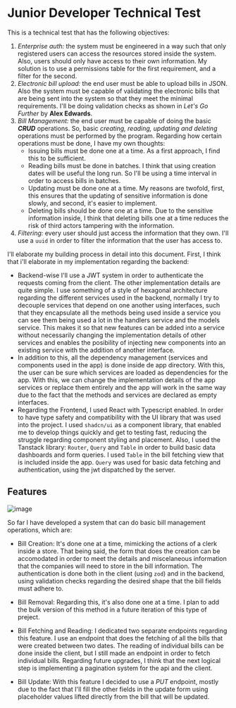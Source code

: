 # Junior Developer Technical Test

This is a technical test that has the following objectives:
1. *Enterprise auth:* the system must be engineered in a way such that only registered users can access the resources stored inside the system. Also, users should only have access to their own information. My solution is to use a permissions table for the first requirement, and a filter for the second.
2. *Electronic bill upload:* the end user must be able to upload bills in JSON. Also the system must be capable of validating the electronic bills that are being sent into the system so that they meet the minimal requirements. I'll be doing validation checks as shown in *Let's Go Further* by **Alex Edwards**.
3. *Bill Management:* the end user must be capable of doing the basic ***CRUD*** operations. So, basic *creating, reading, updating and deleting* operations must be performed by the program. Regarding how certain operations must be done, I have my own thoughts:
    - Issuing bills must be done one at a time. As a first approach, I find this to be sufficient. 
    - Reading bills must be done in batches. I think that using creation dates will be useful the long run. So I'll be using a time interval in order to access bills in batches.
    - Updating must be done one at a time. My reasons are twofold, first, this ensures that the updating of sensitive information is done slowly, and second, it's easier to implement.
    - Deleting bills should be done one at a time. Due to the sensitive information inside, I think that deleting bills one at a time reduces the risk of third actors tampering with the information.
4. *Filtering:* every user should just access the information that they own. I'll use a ```uuid``` in order to filter the information that the user has access to.

I'll elaborate my building process in detail into this document. First, I think that i'll elaborate in my implementation regarding the backend:
- Backend-wise I'll use a JWT system in order to authenticate the requests coming from the client. The other implementation details are quite simple. I use something of a style of hexagonal architecture regarding the different services used in the backend, normally I try to decouple services that depend on one another using interfaces, such that they encapsulate all the methods being used inside a service you can see them being used a lot in the handlers service and the models service. This makes it so that new features can be added into a service without necessarily changing the implementation details of other services and enables the posibility of injecting new components into an existing service with the addition of another interface.
- In addition to this, all the dependency management (services and components used in the app) is done inside de app directory. With this, the user can be sure which services are loaded as dependencies for the app. With this, we can change the implementation details of the app services or replace them entirely and the app will work in the same way due to the fact that the methods and services are declared as empty interfaces.
- Regarding the Frontend, I used React with Typescript enabled. In order to have type safety and compatibility with the UI library that was used into the project. I used ```shadcn/ui``` as a component library, that enabled me to develop things quickly and get to testing fast, reducing the struggle regarding component styling and placement. Also, I used the Tanstack library: ```Router```, ```Query``` and ```Table``` in order to build basic data dashboards and form queries. I used ```Table``` in the bill fetching view that is included inside the app. ```Query``` was used for basic data fetching and authentication, using the jwt dispatched by the server.  

## Features

![image]('./screenshots/fetch.png')

So far I have developed a system that can do basic bill management operations, which are:

- Bill Creation: It's done one at a time, mimicking the actions of a clerk inside a store. That being said, the form that does the creation can be accomodated in order to meet the details and miscelaneous information that the companies will need to store in the bill information. The authentication is done both in the client (using ```zod```) and in the backend, using validation checks regarding the desired shape that the bill fields must adhere to. 

- Bill Removal: Regarding this, it's also done one at a time. I plan to add the bulk version of this method in a future iteration of this type of preject. 

- Bill Fetching and Reading: I dedicated two separate endpoints regarding this feature. I use an endpoint that does the fetching of all the bills that were created between two dates. The reading of individual bills can be done inside the client, but I still made an endpoint in order to fetch individual bills. Regarding future upgrades, I think that the next logical step is implementing a pagination system for the api and the client.

- Bill Update: With this feature I decided to use a *PUT* endpoint, mostly due to the fact that I'll fill the other fields in the update form using placeholder values lifted directly from the bill that will be updated.  


